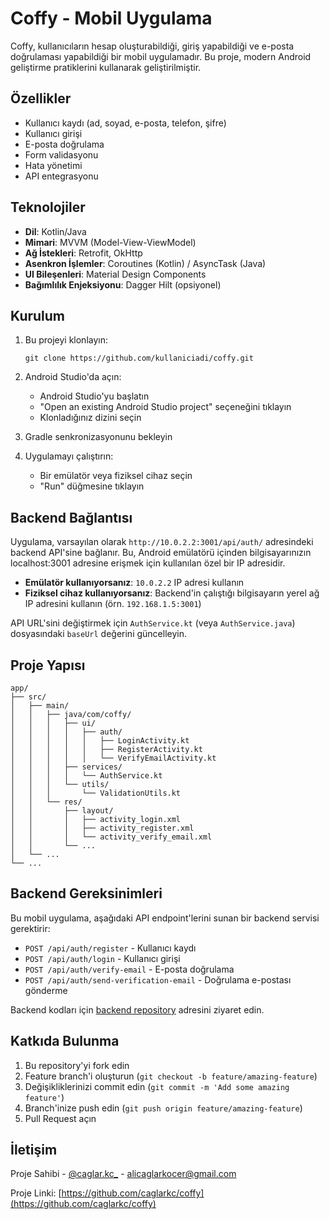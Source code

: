# Coffy - Mobil Uygulama

Coffy, kullanıcıların hesap oluşturabildiği, giriş yapabildiği ve e-posta doğrulaması yapabildiği bir mobil uygulamadır. Bu proje, modern Android geliştirme pratiklerini kullanarak geliştirilmiştir.

## Özellikler

- Kullanıcı kaydı (ad, soyad, e-posta, telefon, şifre)
- Kullanıcı girişi
- E-posta doğrulama
- Form validasyonu
- Hata yönetimi
- API entegrasyonu

## Teknolojiler

- **Dil**: Kotlin/Java
- **Mimari**: MVVM (Model-View-ViewModel)
- **Ağ İstekleri**: Retrofit, OkHttp
- **Asenkron İşlemler**: Coroutines (Kotlin) / AsyncTask (Java)
- **UI Bileşenleri**: Material Design Components
- **Bağımlılık Enjeksiyonu**: Dagger Hilt (opsiyonel)

## Kurulum

1. Bu projeyi klonlayın:
   ```
   git clone https://github.com/kullaniciadi/coffy.git
   ```

2. Android Studio'da açın:
   - Android Studio'yu başlatın
   - "Open an existing Android Studio project" seçeneğini tıklayın
   - Klonladığınız dizini seçin

3. Gradle senkronizasyonunu bekleyin

4. Uygulamayı çalıştırın:
   - Bir emülatör veya fiziksel cihaz seçin
   - "Run" düğmesine tıklayın

## Backend Bağlantısı

Uygulama, varsayılan olarak `http://10.0.2.2:3001/api/auth/` adresindeki backend API'sine bağlanır. Bu, Android emülatörü içinden bilgisayarınızın localhost:3001 adresine erişmek için kullanılan özel bir IP adresidir.

- **Emülatör kullanıyorsanız**: `10.0.2.2` IP adresi kullanın
- **Fiziksel cihaz kullanıyorsanız**: Backend'in çalıştığı bilgisayarın yerel ağ IP adresini kullanın (örn. `192.168.1.5:3001`)

API URL'sini değiştirmek için `AuthService.kt` (veya `AuthService.java`) dosyasındaki `baseUrl` değerini güncelleyin.

## Proje Yapısı

```
app/
├── src/
│   ├── main/
│   │   ├── java/com/coffy/
│   │   │   ├── ui/
│   │   │   │   ├── auth/
│   │   │   │   │   ├── LoginActivity.kt
│   │   │   │   │   ├── RegisterActivity.kt
│   │   │   │   │   └── VerifyEmailActivity.kt
│   │   │   ├── services/
│   │   │   │   └── AuthService.kt
│   │   │   └── utils/
│   │   │       └── ValidationUtils.kt
│   │   └── res/
│   │       ├── layout/
│   │       │   ├── activity_login.xml
│   │       │   ├── activity_register.xml
│   │       │   └── activity_verify_email.xml
│   │       └── ...
│   └── ...
└── ...
```

## Backend Gereksinimleri

Bu mobil uygulama, aşağıdaki API endpoint'lerini sunan bir backend servisi gerektirir:

- `POST /api/auth/register` - Kullanıcı kaydı
- `POST /api/auth/login` - Kullanıcı girişi
- `POST /api/auth/verify-email` - E-posta doğrulama
- `POST /api/auth/send-verification-email` - Doğrulama e-postası gönderme

Backend kodları için [backend repository](https://github.com/kullaniciadi/coffy-backend) adresini ziyaret edin.

## Katkıda Bulunma

1. Bu repository'yi fork edin
2. Feature branch'i oluşturun (`git checkout -b feature/amazing-feature`)
3. Değişikliklerinizi commit edin (`git commit -m 'Add some amazing feature'`)
4. Branch'inize push edin (`git push origin feature/amazing-feature`)
5. Pull Request açın


## İletişim

Proje Sahibi - [@caglar.kc_](https://instagram.com/caglar.kc_) - alicaglarkocer@gmail.com

Proje Linki: [https://github.com/caglarkc/coffy](https://github.com/caglarkc/coffy) 